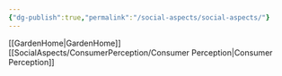 ```yaml
---
{"dg-publish":true,"permalink":"/social-aspects/social-aspects/"}
---
```


[[GardenHome\|GardenHome]]
[[SocialAspects/ConsumerPerception/Consumer Perception\|Consumer Perception]]
